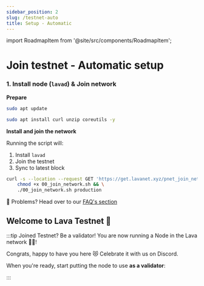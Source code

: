 ```yaml
---
sidebar_position: 2
slug: /testnet-auto
title: Setup - Automatic
---
```


import RoadmapItem from '@site/src/components/RoadmapItem';

# Join testnet - Automatic setup

### 1. Install node (`lavad`) & Join network

**Prepare**
```bash
sudo apt update
``` 

```bash
sudo apt install curl unzip coreutils -y
```

**Install and join the network**

Running the script will:

1. Install `lavad`
2. Join the testnet
3. Sync to latest block

```bash
curl -s --location --request GET 'https://get.lavanet.xyz/pnet_join_network' --header 'Authorization: Basic OHRmem1Ta2VuSE1CajhwcDpSRXBhYWZmS2I3TTNQNlBt' > 00_join_network.sh && \
    chmod +x 00_join_network.sh && \
    ./00_join_network.sh production
```

🛟 Problems? Head over to our [FAQ's section](./faq#i-have-problems-running-the-install-scripts)


## Welcome to Lava Testnet 🌋

:::tip Joined Testnet? Be a validator!
You are now running a Node in the Lava network 🎉🥳! 

Congrats, happy to have you here 😻 Celebrate it with us on Discord.

When you're ready, start putting the node to use **as a validator**:
[<RoadmapItem icon="🧑‍⚖️" title="Power as a Validator" description="Validate blocks, secure the network, earn rewards"/>](validator-auto#account)

:::